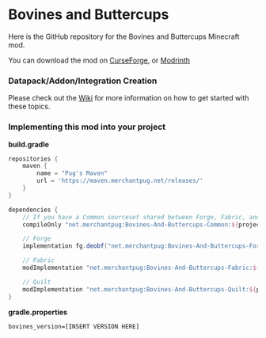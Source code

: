 # Bovines and Buttercups

Here is the GitHub repository for the Bovines and Buttercups Minecraft mod.

You can download the mod on [CurseForge](https://www.curseforge.com/minecraft/mc-mods/bovines-and-buttercups), or [Modrinth](https://modrinth.com/mod/bovines-and-buttercups)

### Datapack/Addon/Integration Creation
Please check out the [Wiki](https://github.com/MerchantPug/bovines-and-buttercups/wiki) for more information on how to get started with these topics.

### Implementing this mod into your project

**build.gradle**
```groovy
repositories {
    maven {
        name = "Pug's Maven"
        url = 'https://maven.merchantpug.net/releases/'
    }
}

dependencies {
    // If you have a Common sourceset shared between Forge, Fabric, and Quilt
    compileOnly "net.merchantpug:Bovines-And-Buttercups-Common:${project.bovines_version}"

    // Forge
    implementation fg.deobf("net.merchantpug:Bovines-And-Buttercups-Forge:${project.bovines_version}")

    // Fabric
    modImplementation "net.merchantpug:Bovines-And-Buttercups-Fabric:${project.bovines_version}"

    // Quilt
    modImplementation "net.merchantpug:Bovines-And-Buttercups-Quilt:${project.bovines_version}"
}
```

**gradle.properties**
```properties
bovines_version=[INSERT VERSION HERE]
```